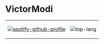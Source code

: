 # VictorModi

<table width="100%">
<tr>
<td align="left">

[![spotify-github-profile](https://spotify-github-profile.kittinanx.com/api/view?uid=31tkakwemqx2ktplrko5vcmxlpcq&cover_image=true&theme=novatorem&show_offline=true&background_color=121212&interchange=true&bar_color=53b14f&bar_color_cover=true)](https://stats.fm/262)

</td>
<td align="right">

![top-lang](https://github-readme-stats.vercel.app/api/top-langs/?username=VictorModi&theme=dark)

</td>
</tr>
</table>

